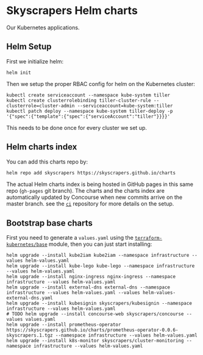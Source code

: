 # Skyscrapers Helm charts

Our Kubernetes applications.

## Helm Setup

First we initialize helm:
```
helm init
```

Then we setup the proper RBAC config for helm on the Kubernetes cluster:
```
kubectl create serviceaccount --namespace kube-system tiller
kubectl create clusterrolebinding tiller-cluster-rule --clusterrole=cluster-admin --serviceaccount=kube-system:tiller
kubectl patch deploy --namespace kube-system tiller-deploy -p '{"spec":{"template":{"spec":{"serviceAccount":"tiller"}}}}'
```

This needs to be done once for every cluster we set up.

## Helm charts index

You can add this charts repo by:

```sh
helm repo add skyscrapers https://skyscrapers.github.io/charts
```

The actual Helm charts index is being hosted in GitHub pages in this same repo (`gh-pages` git branch).
The charts and the charts index are automatically updated by Concourse when new commits arrive
on the master branch. see the [`ci`](https://github.com/skyscrapers/ci) repository for more details
on the setup.

## Bootstrap base charts

First you need to generate a `values.yaml` using the
[`terraform-kubernetes/base`](https://github.com/skyscrapers/terraform-kubernetes/tree/master/base)
module, then you can just start installing:

```console
helm upgrade --install kube2iam kube2iam --namespace infrastructure --values helm-values.yaml
helm upgrade --install kube-lego kube-lego --namespace infrastructure --values helm-values.yaml
helm upgrade --install nginx-ingress nginx-ingress --namespace infrastructure --values helm-values.yaml
helm upgrade --install external-dns external-dns --namespace infrastructure --values helm-values.yaml --values helm-values-external-dns.yaml
helm upgrade --install kubesignin skyscrapers/kubesignin --namespace infrastructure --values helm-values.yaml
# TODO helm upgrade --install concourse-web skyscrapers/concourse --values values.yaml
helm upgrade --install prometheus-operator https://skyscrapers.github.io/charts/prometheus-operator-0.0.6-skyscrapers.1.tgz --namespace infrastructure --values helm-values.yaml
helm upgrade --install k8s-monitor skyscrapers/cluster-monitoring --namespace infrastructure --values helm-values.yaml
```
